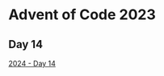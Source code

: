 # Advent of Code 2023

## Day 14

[2024 - Day 14](https://adventofcode.com/2024/day/14 "Advent of Code 2024 Day 14")